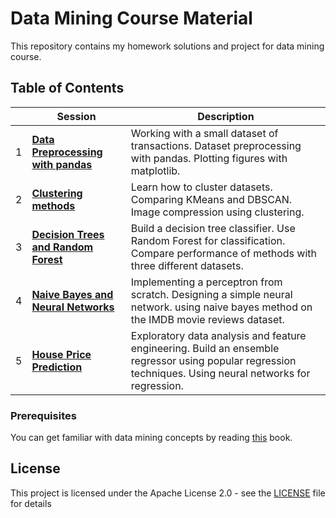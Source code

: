 # Data Mining Course Material

This repository contains my homework solutions and project for data mining course.

## Table of Contents

| | Session | Description |
| --- | --- | --- | 
|1| **[Data Preprocessing with pandas](HW1)** | Working with a small dataset of transactions.  Dataset preprocessing with pandas. Plotting figures with matplotlib.
|2| **[Clustering methods](HW2)** | Learn how to cluster datasets. Comparing KMeans and DBSCAN. Image compression using clustering.
|3| **[Decision Trees and Random Forest](HW3)** | Build a decision tree classifier. Use Random Forest for classification. Compare performance of methods with three different datasets.
|4| **[Naive Bayes and Neural Networks](HW4)** | Implementing a perceptron from scratch. Designing a simple neural network. using naive bayes method on the IMDB movie reviews dataset.
|5| **[House Price Prediction](Project)** |  Exploratory data analysis and feature engineering. Build an ensemble regressor using popular regression techniques. Using neural networks for regression.


### Prerequisites

You can get familiar with data mining concepts by reading [this](https://www.researchgate.net/publication/234800045_Data_mining_concepts_and_techniques_by_Jiawei_Han_and_Micheline_Kamber) book.

## License

This project is licensed under the Apache License 2.0 - see the [LICENSE](LICENSE) file for details

